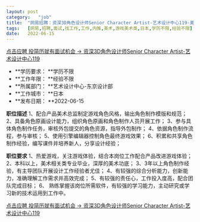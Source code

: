 ```yaml
---
layout:	post
category:	"job"
title:	"网易招聘：资深3D角色设计师Senior Character Artist-艺术设计中心119-美术-游戏美术类-日本学历不限经验不限"
tags:	[网易,招聘,面试,找工作,工作,内推,美术,游戏美术类,日本,学历不限,经验不限]
date:	2022-06-15
---
```


[点击应聘 投简历就有面试机会 -> 资深3D角色设计师Senior Character Artist-艺术设计中心119](http://mobile.bole.netease.com/bole/boleDetail?id=40837&employeeId=346f03c3cda5f04c&key=all)



- **学历要求： **学历不限
- **工作年限： **经验不限
- **所属部门： **艺术设计中心-东京设计部
- **工作城市： **日本
- **发布日期： **2022-06-15



**职位描述**
1、配合产品美术总监制定游戏角色风格，输出角色制作模版和规范；
2、具备角色原画设计能力，组织角色原画和角色制作人员开展工作；
3、参与具体角色制作任务，审核外包提交的角色资源，指导外包制作；
4、依据角色制作流程，参与审核；
5、使用引擎编辑器控制角色最终游戏效果；
6、积累和共享角色制作经验，编写课件并培养新人，分享设计经验；




**职位要求**
1、热爱游戏，关注游戏体验，结合本岗位工作配合产品改进游戏体验；
2、本科以上，美术相关类专业毕业，深厚的美术功底；
3、3年以上角色制作经验，有主导团队开展设计工作经验者尤佳；
4、有较强的综合分析能力，创新能力，准确理解工作需求并高效完成；
5、有较强的责任心，工作投入度高，配合团队完成目标；
6、 熟练掌握该岗位所需软件，有较强的学习能力，主动研究或学习新的技术运用到工作中。



[点击应聘 投简历就有面试机会 -> 资深3D角色设计师Senior Character Artist-艺术设计中心119](http://mobile.bole.netease.com/bole/boleDetail?id=40837&employeeId=346f03c3cda5f04c&key=all)